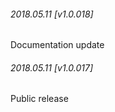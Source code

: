 

###### 2018.05.11 [v1.0.018]

Documentation update


###### 2018.05.11 [v1.0.017]

Public release
